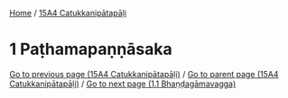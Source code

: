 
[Home](/) / [15A4 Catukkanipātapāḷi](../15A4.md)

# 1 Paṭhamapaṇṇāsaka


[Go to previous page (15A4 Catukkanipātapāḷi)](0.md) / [Go to parent page (15A4 Catukkanipātapāḷi)](0.md) / [Go to next page (1.1 Bhaṇḍagāmavagga)](1/1.1.md)


